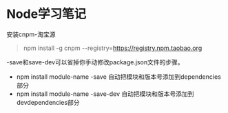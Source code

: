 # Node学习笔记

安装cnpm-淘宝源
> npm install -g cnpm --registry=https://registry.npm.taobao.org

-save和save-dev可以省掉你手动修改package.json文件的步骤。
- npm install module-name -save 自动把模块和版本号添加到dependencies部分
- npm install module-name -save-dev 自动把模块和版本号添加到devdependencies部分